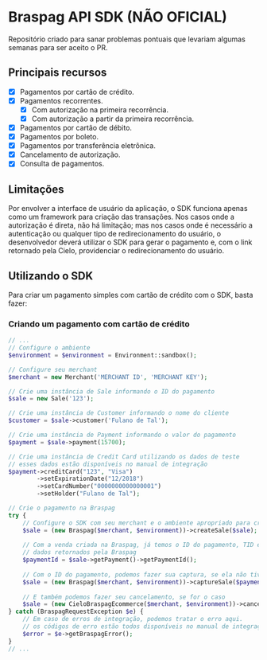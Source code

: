 # Braspag API SDK (NÃO OFICIAL)

Repositório criado para sanar problemas pontuais que levariam algumas semanas para ser aceito o PR.

## Principais recursos

* [x] Pagamentos por cartão de crédito.
* [x] Pagamentos recorrentes.
    * [x] Com autorização na primeira recorrência.
    * [x] Com autorização a partir da primeira recorrência.
* [x] Pagamentos por cartão de débito.
* [x] Pagamentos por boleto.
* [x] Pagamentos por transferência eletrônica.
* [x] Cancelamento de autorização.
* [x] Consulta de pagamentos.
 
## Limitações

Por envolver a interface de usuário da aplicação, o SDK funciona apenas como um framework para criação das transações. Nos casos onde a autorização é direta, não há limitação; mas nos casos onde é necessário a autenticação ou qualquer tipo de redirecionamento do usuário, o desenvolvedor deverá utilizar o SDK para gerar o pagamento e, com o link retornado pela Cielo, providenciar o redirecionamento do usuário.

## Utilizando o SDK

Para criar um pagamento simples com cartão de crédito com o SDK, basta fazer:

### Criando um pagamento com cartão de crédito

```php
// ...
// Configure o ambiente
$environment = $environment = Environment::sandbox();

// Configure seu merchant
$merchant = new Merchant('MERCHANT ID', 'MERCHANT KEY');

// Crie uma instância de Sale informando o ID do pagamento
$sale = new Sale('123');

// Crie uma instância de Customer informando o nome do cliente
$customer = $sale->customer('Fulano de Tal');

// Crie uma instância de Payment informando o valor do pagamento
$payment = $sale->payment(15700);

// Crie uma instância de Credit Card utilizando os dados de teste
// esses dados estão disponíveis no manual de integração
$payment->creditCard("123", "Visa")
        ->setExpirationDate("12/2018")
        ->setCardNumber("0000000000000001")
        ->setHolder("Fulano de Tal");

// Crie o pagamento na Braspag
try {
    // Configure o SDK com seu merchant e o ambiente apropriado para criar a venda
    $sale = (new Braspag($merchant, $environment))->createSale($sale);
    
    // Com a venda criada na Braspag, já temos o ID do pagamento, TID e demais
    // dados retornados pela Braspag
    $paymentId = $sale->getPayment()->getPaymentId();
    
    // Com o ID do pagamento, podemos fazer sua captura, se ela não tiver sido capturada ainda
    $sale = (new Braspag($merchant, $environment))->captureSale($paymentId, 15700, 0);
    
    // E também podemos fazer seu cancelamento, se for o caso
    $sale = (new CieloBraspagEcommerce($merchant, $environment))->cancelSale($paymentId, 15700);
} catch (BraspagRequestException $e) {
    // Em caso de erros de integração, podemos tratar o erro aqui.
    // os códigos de erro estão todos disponíveis no manual de integração.
    $error = $e->getBraspagError();
}
// ...
```
